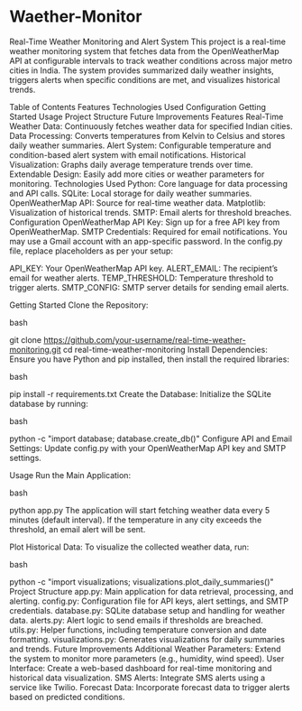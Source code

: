 # Waether-Monitor



Real-Time Weather Monitoring and Alert System
This project is a real-time weather monitoring system that fetches data from the OpenWeatherMap API at configurable intervals to track weather conditions across major metro cities in India. The system provides summarized daily weather insights, triggers alerts when specific conditions are met, and visualizes historical trends.

Table of Contents
Features
Technologies Used
Configuration
Getting Started
Usage
Project Structure
Future Improvements
Features
Real-Time Weather Data: Continuously fetches weather data for specified Indian cities.
Data Processing: Converts temperatures from Kelvin to Celsius and stores daily weather summaries.
Alert System: Configurable temperature and condition-based alert system with email notifications.
Historical Visualization: Graphs daily average temperature trends over time.
Extendable Design: Easily add more cities or weather parameters for monitoring.
Technologies Used
Python: Core language for data processing and API calls.
SQLite: Local storage for daily weather summaries.
OpenWeatherMap API: Source for real-time weather data.
Matplotlib: Visualization of historical trends.
SMTP: Email alerts for threshold breaches.
Configuration
OpenWeatherMap API Key: Sign up for a free API key from OpenWeatherMap.
SMTP Credentials: Required for email notifications. You may use a Gmail account with an app-specific password.
In the config.py file, replace placeholders as per your setup:

API_KEY: Your OpenWeatherMap API key.
ALERT_EMAIL: The recipient’s email for weather alerts.
TEMP_THRESHOLD: Temperature threshold to trigger alerts.
SMTP_CONFIG: SMTP server details for sending email alerts.


Getting Started
Clone the Repository:

bash

git clone https://github.com/your-username/real-time-weather-monitoring.git
cd real-time-weather-monitoring
Install Dependencies: Ensure you have Python and pip installed, then install the required libraries:

bash

pip install -r requirements.txt
Create the Database: Initialize the SQLite database by running:

bash

python -c "import database; database.create_db()"
Configure API and Email Settings: Update config.py with your OpenWeatherMap API key and SMTP settings.

Usage
Run the Main Application:

bash

python app.py
The application will start fetching weather data every 5 minutes (default interval). If the temperature in any city exceeds the threshold, an email alert will be sent.

Plot Historical Data: To visualize the collected weather data, run:

bash

python -c "import visualizations; visualizations.plot_daily_summaries()"
Project Structure
app.py: Main application for data retrieval, processing, and alerting.
config.py: Configuration file for API keys, alert settings, and SMTP credentials.
database.py: SQLite database setup and handling for weather data.
alerts.py: Alert logic to send emails if thresholds are breached.
utils.py: Helper functions, including temperature conversion and date formatting.
visualizations.py: Generates visualizations for daily summaries and trends.
Future Improvements
Additional Weather Parameters: Extend the system to monitor more parameters (e.g., humidity, wind speed).
User Interface: Create a web-based dashboard for real-time monitoring and historical data visualization.
SMS Alerts: Integrate SMS alerts using a service like Twilio.
Forecast Data: Incorporate forecast data to trigger alerts based on predicted conditions.
